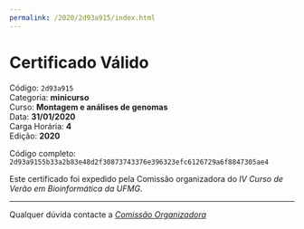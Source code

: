 ```yaml
---
permalink: /2020/2d93a915/index.html
---
```


# Certificado Válido

Código: `2d93a915`<br>
Categoria: **minicurso**<br>
Curso: **Montagem e análises de genomas**<br>
Data: **31/01/2020**<br>
Carga Horária: **4**<br>
Edição: **2020**<br>


Código completo: `2d93a9155b33a2b83e48d2f30873743376e396323efc6126729a6f8847305ae4`


Este certificado foi expedido pela Comissão organizadora do *IV Curso de Verão em Bioinformática da UFMG*.

----

Qualquer dúvida contacte a [_Comissão Organizadora_](<mailto:cursobioinfoufmg@gmail.com$subject=[Certificados]>)

